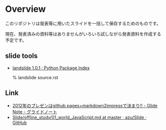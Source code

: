 Overview
========
このリポジトリは発表等に用いたスライドを一括して保存するためのものです。

現在、発表済みの資料等はありませんがいろいろ試しながら発表資料を作成する予定です。

slide tools
-----------
- [landslide 1.0.1 : Python Package Index](http://pypi.python.org/pypi/landslide/1.0.1 "landslide 1.0.1 : Python Package Index")

    % landslide source.rst

Link
----
- [2012年のプレゼンはgithub pages+markdown2impressで決まり!! - Glide Note - グライドノート](http://blog.glidenote.com/blog/2012/04/04/presentation-2012/ "2012年のプレゼンはgithub pages+markdown2impressで決まり!! - Glide Note - グライドノート")
- [Slide/offline_study/01_world_JavaScript.md at master · azu/Slide · GitHub](https://github.com/azu/Slide/blob/master/offline_study/01_world_JavaScript.md "Slide/offline_study/01_world_JavaScript.md at master · azu/Slide · GitHub")

